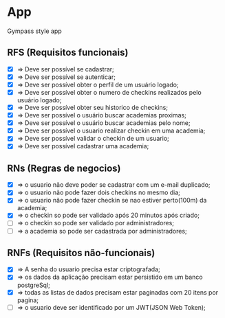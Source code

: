 # App

Gympass style app

## RFS (Requisitos funcionais)
-   [x] =>  Deve ser possível se cadastrar;
-   [x] =>  Deve ser possível se autenticar;
-   [x] =>  Deve ser possível obter o perfil de um usuário logado;
-   [x] =>  Deve ser possível obter o numero de checkins realizados pelo usuário logado;
-   [x] =>  Deve ser possível obter seu historico de checkins;
-   [x] =>  Deve ser possível o usuário buscar academias proximas;
-   [x] =>  Deve ser possível o usuário buscar academias pelo nome;
-   [x] =>  Deve ser possível o usuario realizar checkin em uma academia;
-   [x] =>  Deve ser possível validar o checkin de um usuario;
-   [x] =>  Deve ser possível cadastrar uma academia;

## RNs (Regras de negocios)
-   [x] =>  o usuario não deve poder se cadastrar com um e-mail duplicado;
-   [x] =>  o usuario não pode fazer dois checkins no mesmo dia;
-   [x] =>  o usuario não pode fazer checkin se nao estiver perto(100m) da academia;
-   [x] =>  o checkin so pode ser validado após 20 minutos após criado;
-   [ ] =>  o checkin so pode ser validado por administradores;
-   [ ] =>  a academia so pode ser cadastrada por administradores;

## RNFs (Requisitos não-funcionais)
-   [x] =>  A senha do usuario precisa estar criptografada;
-   [x] =>  os dados da aplicação precisam estar persistido em um banco postgreSql;
-   [x] =>  todas as listas de dados precisam estar paginadas com 20 itens por pagina;
-   [ ] =>  o usuario deve ser identificado por um JWT(JSON Web Token);